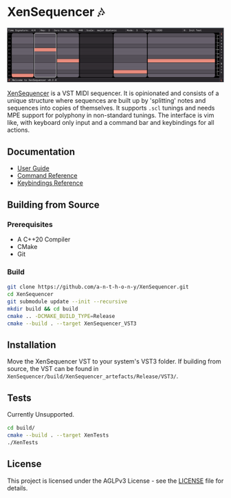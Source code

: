 # XenSequencer 🎶

![XenSequencer](/docs/img/title-screenshot.png)

[XenSequencer](https://github.com/a-n-t-h-o-n-y/XenSequencer) is a VST MIDI sequencer. It is opinionated and consists of a unique structure where sequences are built up by 'splitting' notes and sequences into copies of themselves. It supports `.scl` tunings and needs MPE support for polyphony in non-standard tunings. The interface is vim like, with keyboard only input and a command bar and keybindings for all actions.

## Documentation
- [User Guide](docs/user_guide.md)
- [Command Reference](docs/command_reference.md)
- [Keybindings Reference](docs/keybindings_reference.md)

## Building from Source

### Prerequisites
- A C++20 Compiler
- CMake
- Git

### Build
```bash
git clone https://github.com/a-n-t-h-o-n-y/XenSequencer.git
cd XenSequencer
git submodule update --init --recursive
mkdir build && cd build
cmake .. -DCMAKE_BUILD_TYPE=Release
cmake --build . --target XenSequencer_VST3
```

## Installation
Move the XenSequencer VST to your system's VST3 folder. If building from source, the VST can be found in `XenSequencer/build/XenSequencer_artefacts/Release/VST3/`.

## Tests
Currently Unsupported.

```bash
cd build/
cmake --build . --target XenTests
./XenTests
```

## License
This project is licensed under the AGLPv3 License - see the [LICENSE](LICENSE) file for details.